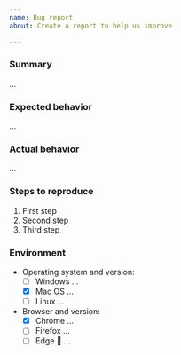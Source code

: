 ```yaml
---
name: Bug report
about: Create a report to help us improve

---
```

<!-- When submitting a feature or enhancement request:

1. Explain briefly what the enhancement is and why you think it would be useful.
2. Provide any other necessary or useful information regarding your issue, such as (code) examples or related links.

When submitting a bug report, please follow the following template: -->

### Summary

...

### Expected behavior

...

### Actual behavior

...

### Steps to reproduce

1. First step
2. Second step
3. Third step

### Environment

* Operating system and version:
  * [ ] Windows ...
  * [x] Mac OS ...
  * [ ] Linux ...
* Browser and version:
  * [x] Chrome ...
  * [ ] Firefox ...
  * [ ] Edge 💩 ...
